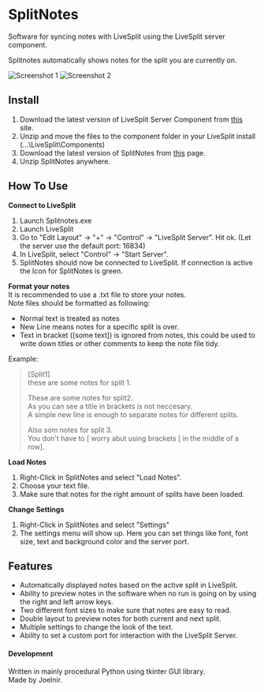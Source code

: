 # SplitNotes
Software for syncing notes with LiveSplit using the LiveSplit server component.  
  
Splitnotes automatically shows notes for the split you are currently on.  

![Screenshot 1](http://i.imgur.com/CMlF2pj.png) 
![Screenshot 2](http://i.imgur.com/4Ei2IiJ.png)

## Install
1. Download the latest version of LiveSplit Server Component from [this](https://github.com/LiveSplit/LiveSplit.Server/releases) site.
2. Unzip and move the files to the component folder in your LiveSplit install (...\LiveSplit\Components)
3. Download the latest version of SplitNotes from [this](https://github.com/joelnir/SplitNotes/releases) page.
4. Unzip SplitNotes anywhere.

## How To Use  
**Connect to LiveSplit**  
1. Launch Splitnotes.exe  
2. Launch LiveSplit  
3. Go to "Edit Layout" -> "+" -> "Control" -> "LiveSplit Server". Hit ok.  (Let the server use the default port: 16834)  
4. In LiveSplit, select "Control" -> "Start Server".  
5. SplitNotes should now be connected to LiveSplit. If connection is active the Icon for SplitNotes is green.  

**Format your notes**  
It is recommended to use a .txt file to store your notes.  
Note files should be formatted as following:
  
* Normal text is treated as notes
* New Line means notes for a specific split is over.
* Text in bracket ([some text]) is ignored from notes, this could be used to write down titles or other comments to keep the note file tidy.
  
Example:  
  
>[Split1]  
>these are some notes for split 1.  
>  
>These are some notes for split2.  
>As you can see a title in brackets is not neccesary.  
>A simple new line is enough to separate notes for different splits.  
>  
>Also som notes for split 3.  
>You don't have to [ worry abut using brackets [ in the middle  of a row].  
  
**Load Notes**  
1. Right-Click in SplitNotes and select "Load Notes".  
2. Choose your text file.  
3. Make sure that notes for the right amount of splits have been loaded.  
  
**Change Settings**  
1. Right-Click in SplitNotes and select "Settings"  
2. The settings menu will show up. Here you can set things like font, font size, text and background color and the server port. 
  
## Features  
  
* Automatically displayed notes based on the active split in LiveSplit.
* Ability to preview notes in the software when no run is going on by using the right and left arrow keys.
* Two different font sizes to make sure that notes are easy to read.
* Double layout to preview notes for both current and next split.
* Multiple settings to change the look of the text.
* Ability to set a custom port for interaction with the LiveSplit Server.

#### Development
Written in mainly procedural Python using tkinter GUI library.  
Made by Joelnir.

